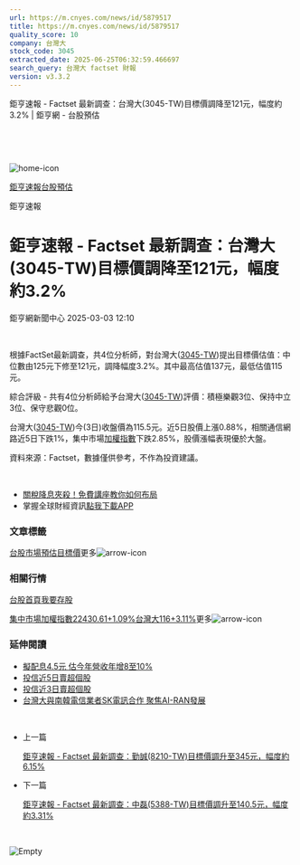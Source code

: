 ```yaml
---
url: https://m.cnyes.com/news/id/5879517
title: https://m.cnyes.com/news/id/5879517
quality_score: 10
company: 台灣大
stock_code: 3045
extracted_date: 2025-06-25T06:32:59.466697
search_query: 台灣大 factset 財報
version: v3.3.2
---
```


鉅亨速報 - Factset 最新調查：台灣大(3045-TW)目標價調降至121元，幅度約3.2% | 鉅亨網 - 台股預估

‌

‌

![home-icon](/assets/icons/breadCrumb/symbol-icon-home.svg)

[鉅亨速報](/news/cat/anue_live)[台股預估](/news/cat/tw_forecast)

鉅亨速報

# 鉅亨速報 - Factset 最新調查：台灣大(3045-TW)目標價調降至121元，幅度約3.2%

鉅亨網新聞中心 2025-03-03 12:10

‌

根據FactSet最新調查，共4位分析師，對台灣大([3045-TW](https://www.cnyes.com/twstock/3045))提出目標價估值：中位數由125元下修至121元，調降幅度3.2%。其中最高估值137元，最低估值115元。

綜合評級 - 共有4位分析師給予台灣大([3045-TW](https://www.cnyes.com/twstock/3045))評價：積極樂觀3位、保持中立3位、保守悲觀0位。

台灣大([3045-TW](https://www.cnyes.com/twstock/3045))今(3日)收盤價為115.5元。近5日股價上漲0.88%，相關通信網路近5日下跌1%，集中市場[加權指數](https://invest.cnyes.com/index/TWS/TSE01)下跌2.85%，股價漲幅表現優於大盤。

資料來源：Factset，數據僅供參考，不作為投資建議。

‌

* [關稅降息夾殺！免費講座教你如何布局](https://www.rsc.com.tw/Cnyes_RSC/SeminarBooking2025InvestmentOutlook.aspx?utm_source=anue&utm_medium=usstocks_end)
* 掌握全球財經資訊[點我下載APP](http://www.cnyes.com/app/?utm_source=mweb&utm_medium=HamMenuBanner&utm_campaign=fixed&utm_content=entr)

### 文章標籤

[台股](https://news.cnyes.com/tag/台股 "台股")[市場預估](https://news.cnyes.com/tag/市場預估 "市場預估")[目標價](https://news.cnyes.com/tag/目標價 "目標價")更多![arrow-icon](/assets/icons/arrows/arrow-down.svg)

### 相關行情

[台股首頁](https://www.cnyes.com/twstock)[我要存股](https://supr.link/8OHaU)

[集中市場加權指數22430.61+1.09%](https://invest.cnyes.com/index/TWS/TSE01)[台灣大116+3.11%](https://www.cnyes.com/twstock/3045)更多![arrow-icon](/assets/icons/arrows/arrow-down.svg)

### 延伸閱讀

* [擬配息4.5元 估今年營收年增8至10%](/news/id/5877492)
* [投信近5日賣超個股](/news/id/5875719)
* [投信近3日賣超個股](/news/id/5875717)
* [台灣大與南韓電信業者SK電訊合作 聚焦AI-RAN發展](/news/id/5873273)

‌

* 上一篇

  [鉅亨速報 - Factset 最新調查：勤誠(8210-TW)目標價調升至345元，幅度約6.15%](/news/id/5879885)
* 下一篇

  [鉅亨速報 - Factset 最新調查：中磊(5388-TW)目標價調升至140.5元，幅度約3.31%](/news/id/5878973)

‌

![Empty](/assets/icons/skeleton/empty-image.svg)

‌